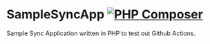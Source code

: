 # SampleSyncApp [![PHP Composer](https://github.com/aguilita1/SampleSyncApp/actions/workflows/php.yml/badge.svg?branch=main&event=push)](https://github.com/aguilita1/SampleSyncApp/actions/workflows/php.yml)
Sample Sync Application written in PHP to test out Github Actions.
